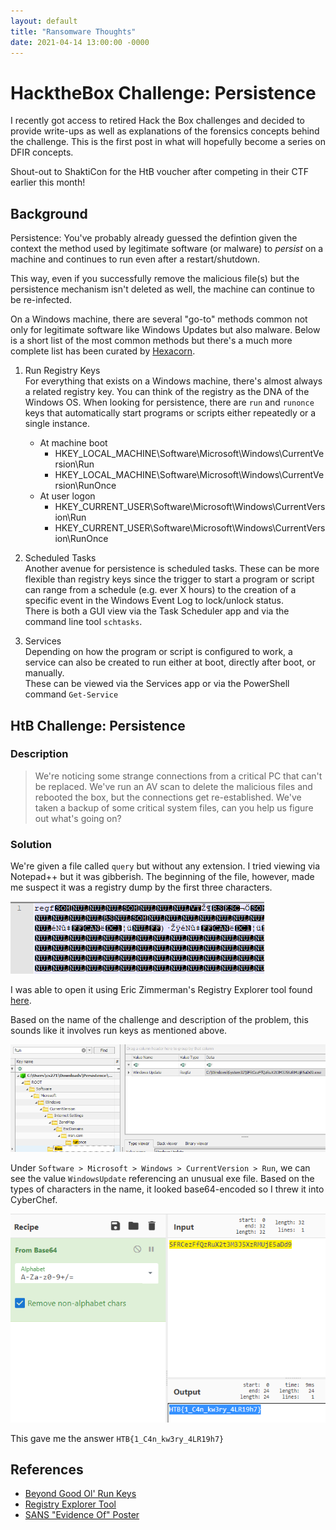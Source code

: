 ```yaml
---
layout: default
title: "Ransomware Thoughts"
date: 2021-04-14 13:00:00 -0000
---
```


# HacktheBox Challenge: Persistence

I recently got access to retired Hack the Box challenges and decided to provide write-ups as well as explanations of the forensics concepts behind the challenge. This is the first post in what will hopefully become a series on DFIR concepts.

Shout-out to ShaktiCon for the HtB voucher after competing in their CTF earlier this month! 

## Background

Persistence: You've probably already guessed the defintion given the context the method used by legitimate software (or malware) to _persist_ on a machine and continues to run even after a restart/shutdown.

This way, even if you successfully remove the malicious file(s) but the persistence mechanism isn't deleted as well, the machine can continue to be re-infected.

On a Windows machine, there are several "go-to" methods common not only for legitimate software like Windows Updates but also malware. Below is a short list of the most common methods but there's a much more complete list has been curated by [Hexacorn](https://www.hexacorn.com/blog/2017/01/28/beyond-good-ol-run-key-all-parts/). 

1. Run Registry Keys  
For everything that exists on a Windows machine, there's almost always a related registry key. You can think of the registry as the DNA of the Windows OS. When looking for persistence, there are `run` and `runonce` keys that automatically start programs or scripts either repeatedly or a single instance.  
    - At machine boot
        - HKEY_LOCAL_MACHINE\Software\Microsoft\Windows\CurrentVersion\Run
        - HKEY_LOCAL_MACHINE\Software\Microsoft\Windows\CurrentVersion\RunOnce
    - At user logon
        - HKEY_CURRENT_USER\Software\Microsoft\Windows\CurrentVersion\Run
        - HKEY_CURRENT_USER\Software\Microsoft\Windows\CurrentVersion\RunOnce

2. Scheduled Tasks  
Another avenue for persistence is scheduled tasks. These can be more flexible than registry keys since the trigger to start a program or script can range from a schedule (e.g. ever X hours) to the creation of a specific event in the Windows Event Log to lock/unlock status.   
There is both a GUI view via the Task Scheduler app and via the command line tool `schtasks`.

3. Services  
Depending on how the program or script is configured to work, a service can also be created to run either at boot, directly after boot, or manually.   
These can be viewed via the Services app or via the PowerShell command `Get-Service`

## HtB Challenge: Persistence

### Description
> We're noticing some strange connections from a critical PC that can't be replaced. We've run an AV scan to delete the malicious files and rebooted the box, but the connections get re-established. We've taken a backup of some critical system files, can you help us figure out what's going on?

### Solution

We're given a file called `query` but without any extension. I tried viewing via Notepad++ but it was gibberish. The beginning of the file, however, made me suspect it was a registry dump by the first three characters.

![](/images/hackthebox/persistence1.png)

I was able to open it using Eric Zimmerman's Registry Explorer tool found [here](https://ericzimmerman.github.io/#!index.md).

Based on the name of the challenge and description of the problem, this sounds like it involves run keys as mentioned above.

![](/images/hackthebox/persistence2.png)

Under `Software > Microsoft > Windows > CurrentVersion > Run`, we can see the value `WindowsUpdate` referencing an unusual exe file. Based on the types of characters in the name, it looked base64-encoded so I threw it into CyberChef.

![](/images/hackthebox/persistence3.png)

This gave me the answer `HTB{1_C4n_kw3ry_4LR19h7}`

## References
- [Beyond Good Ol' Run Keys](https://www.hexacorn.com/blog/2017/01/28/beyond-good-ol-run-key-all-parts/)
- [Registry Explorer Tool](https://ericzimmerman.github.io/#!index.md)
- [SANS "Evidence Of" Poster](https://www.sans.org/security-resources/posters/windows-forensic-analysis/170/download)